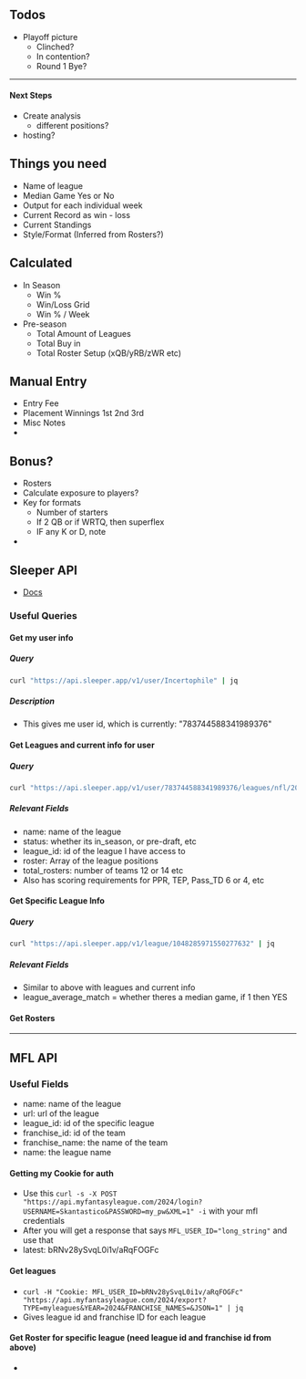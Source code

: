 
## Todos
- Playoff picture
	- Clinched? 
	- In contention?
	- Round 1 Bye? 
---
#### Next Steps
- Create analysis
	- different positions?
- hosting? 

## Things you need
- Name of league
- Median Game Yes or No
- Output for each individual week
- Current Record as win - loss
- Current Standings
- Style/Format (Inferred from Rosters?)

## Calculated
- In Season
	- Win %
	- Win/Loss Grid
	- Win % / Week
- Pre-season
	- Total Amount of Leagues
	- Total Buy in
	- Total Roster Setup (xQB/yRB/zWR etc)


## Manual Entry
- Entry Fee
- Placement Winnings 1st 2nd 3rd 
- Misc Notes
- 

## Bonus?
- Rosters
- Calculate exposure to players?
- Key for formats
	- Number of starters
	- If 2 QB or if WRTQ, then superflex
	- IF any K or D, note
- 

## Sleeper API
- [Docs](https://docs.sleeper.com/)
### Useful Queries

#### Get my user info

##### Query
```bash
curl "https://api.sleeper.app/v1/user/Incertophile" | jq 
```

##### Description
- This gives me user id, which is currently: "783744588341989376"

#### Get Leagues and current info for user

##### Query
```bash
curl "https://api.sleeper.app/v1/user/783744588341989376/leagues/nfl/2024" | jq
```

##### Relevant Fields
- name: name of the league
- status: whether its in_season, or pre-draft, etc
- league_id: id of the league I have access to
- roster: Array of the league positions
- total_rosters: number of teams 12 or 14 etc
- Also has scoring requirements for PPR, TEP, Pass_TD 6 or 4, etc

#### Get Specific League Info

##### Query
```bash
curl "https://api.sleeper.app/v1/league/1048285971550277632" | jq
```

##### Relevant Fields
- Similar to above with leagues and current info
- league_average_match = whether theres a median game, if 1 then YES

#### Get Rosters




---

## MFL API
### Useful Fields
- name: name of the league
- url: url of the league
- league_id: id of the specific league
- franchise_id: id of the team
- franchise_name: the name of the team
- name: the league name

#### Getting my Cookie for auth
- Use this `curl -s -X POST "https://api.myfantasyleague.com/2024/login?USERNAME=Skantastico&PASSWORD=my_pw&XML=1" -i` with your mfl credentials
- After you will get a response that says `MFL_USER_ID="long_string"` and use that
- latest: bRNv28ySvqL0i1v/aRqFOGFc

#### Get leagues 
- `curl -H "Cookie: MFL_USER_ID=bRNv28ySvqL0i1v/aRqFOGFc" "https://api.myfantasyleague.com/2024/export?TYPE=myleagues&YEAR=2024&FRANCHISE_NAMES=&JSON=1" | jq`
- Gives league id and franchise ID for each league

#### Get Roster for specific league (need league id and franchise id from above)
- 
